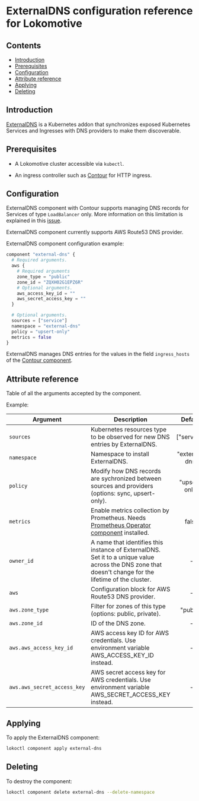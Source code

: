 # ExternalDNS configuration reference for Lokomotive

## Contents

* [Introduction](#introduction)
* [Prerequisites](#prerequisites)
* [Configuration](#configuration)
* [Attribute reference](#attribute-reference)
* [Applying](#applying)
* [Deleting](#deleting)

## Introduction

[ExternalDNS](https://github.com/kubernetes-incubator/external-dns) is a Kubernetes addon that
synchronizes exposed Kubernetes Services and Ingresses with DNS providers to make them discoverable.

## Prerequisites

* A Lokomotive cluster accessible via `kubectl`.

* An ingress controller such as [Contour](contour.md) for HTTP ingress.

## Configuration

ExternalDNS component with Contour supports managing DNS records for Services of type `LoadBalancer`
only. More information on this limitation is explained in this
[issue](https://github.com/projectcontour/contour/issues/403).

ExternalDNS component currently supports AWS Route53 DNS provider.

ExternalDNS component configuration example:

```tf
component "external-dns" {
  # Required arguments.
  aws {
    # Required arguments
    zone_type = "public"
    zone_id = "ZQXH02G1EPZ6R"
    # Optional arguments.
    aws_access_key_id = ""
    aws_secret_access_key = ""
  }

  # Optional arguments.
  sources = ["service"]
  namespace = "external-dns"
  policy = "upsert-only"
  metrics = false
}
```

ExternalDNS manages DNS entries for the values in the field `ingress_hosts` of the [Contour
component](contour.md#attribute-reference).

## Attribute reference

Table of all the arguments accepted by the component.

Example:

| Argument                    | Description                                                                                                                                            | Default        | Required |
|-----------------------------|--------------------------------------------------------------------------------------------------------------------------------------------------------|:--------------:|:--------:|
| `sources`                   | Kubernetes resources type to be observed for new DNS entries by ExternalDNS.                                                                           | ["service"]    | false    |
| `namespace`                 | Namespace to install ExternalDNS.                                                                                                                      | "external-dns" | false    |
| `policy`                    | Modify how DNS records are sychronized between sources and providers (options: sync, upsert-only).                                                     | "upsert-only"  | false    |
| `metrics`                   | Enable metrics collection by Prometheus. Needs [Prometheus Operator component](prometheus-operator.md) installed.                                      | false          | false    |
| `owner_id`                  | A name that identifies this instance of ExternalDNS. Set it to a unique value across the DNS zone that doesn't change for the lifetime of the cluster. | -              | true     |
| `aws`                       | Configuration block for AWS Route53 DNS provider.                                                                                                      | -              | true     |
| `aws.zone_type`             | Filter for zones of this type (options: public, private).                                                                                              | "public"       | false    |
| `aws.zone_id`               | ID of the DNS zone.                                                                                                                                    | -              | true     |
| `aws.aws_access_key_id`     | AWS access key ID for AWS credentials. Use environment variable AWS_ACCESS_KEY_ID instead.                                                             | -              | false    |
| `aws.aws_secret_access_key` | AWS secret access key for AWS credentials. Use environment variable AWS_SECRET_ACCESS_KEY instead.                                                     | -              | false    |

## Applying

To apply the ExternalDNS component:

```bash
lokoctl component apply external-dns
```
## Deleting

To destroy the component:

```bash
lokoctl component delete external-dns --delete-namespace
```
